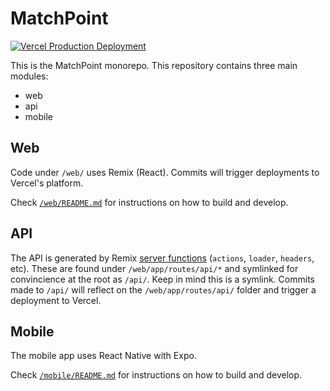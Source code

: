 # MatchPoint

[![Vercel Production Deployment](https://github.com/itba-tpietravallo/TPE-IS1/actions/workflows/vercel-deploy.yaml/badge.svg)](https://github.com/itba-tpietravallo/TPE-IS1/actions/workflows/vercel-deploy.yaml)

This is the MatchPoint monorepo. This repository contains three main modules:
- web
- api
- mobile

## Web

Code under `/web/` uses Remix (React). Commits will trigger deployments to Vercel's platform.

Check [`/web/README.md`](/web/README.md) for instructions on how to build and develop.

## API

The API is generated by Remix [server functions](https://remix.run/docs/en/main/route/action) (`actions`, `loader`, `headers`, etc). These are found under `/web/app/routes/api/*` and symlinked for convincience at the root as `/api/`. Keep in mind this is a symlink. Commits made to `/api/` will reflect on the `/web/app/routes/api/` folder and trigger a deployment to Vercel.

## Mobile

The mobile app uses React Native with Expo. 

Check [`/mobile/README.md`](/mobile/README.md) for instructions on how to build and develop.
